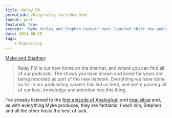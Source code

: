 ```yaml
---
title: Relay FM
permalink: /blog/relay-fm/index.html
layout: post
featured: true
excerpt: "Myke Hurley and Stephen Hackett have launched their new podcast network, Relay FM"
date: 2014-08-18
tags:
    - Podcasting
---
```


[Myke and Stephen](http://relay.fm):

>Relay FM is our new home on the Internet, and where you can find all of our podcasts. The shows you have known and loved for years are being rebooted as part of the new network. Everything we have done so far in our podcasting careers has led us here, and we're pouring all of our love, knowledge and attention into this thing.

I've already listened to the [first episode of Analog(ue)](http://relay.fm/analogue/1) and [Inquisitive](http://relay.fm/inquisitive/1) and, as with everything Myke produces, they are fantastic. I wish him, Stephen and all the other hosts the best of luck.